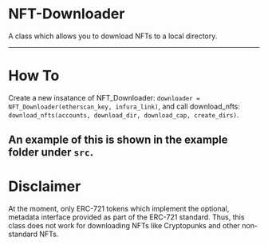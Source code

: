 # NFT-Downloader
A class which allows you to download NFTs to a local directory.

---
# How To
Create a new insatance of NFT_Downloader:
`downloader = NFT_Downloader(etherscan_key, infura_link)`,
and call download_nfts:
`download_nfts(accounts, download_dir, download_cap, create_dirs)`.

An example of this is shown in the example folder under `src`.
---
# Disclaimer
At the moment, only ERC-721 tokens which implement the optional, metadata interface provided as part of the ERC-721 standard. Thus, this class does not work for downloading NFTs like Cryptopunks and other non-standard NFTs.